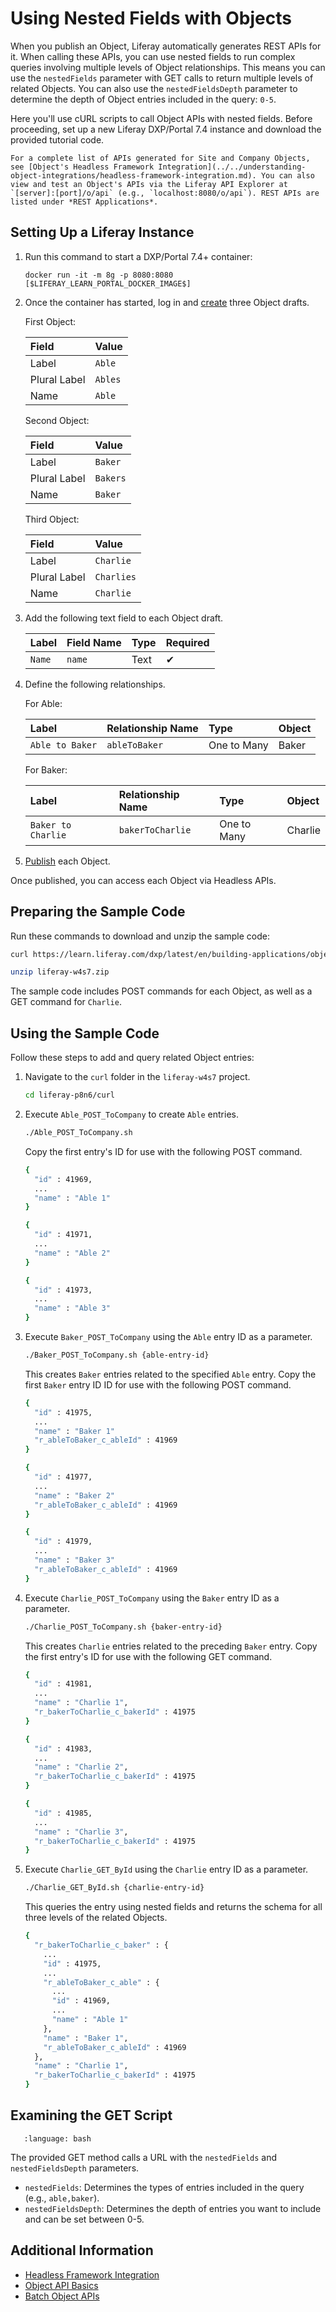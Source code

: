 # Using Nested Fields with Objects

When you publish an Object, Liferay automatically generates REST APIs for it. When calling these APIs, you can use nested fields to run complex queries involving multiple levels of Object relationships. This means you can use the `nestedFields` parameter with GET calls to return multiple levels of related Objects. You can also use the `nestedFieldsDepth` parameter to determine the depth of Object entries included in the query: `0-5`.

Here you'll use cURL scripts to call Object APIs with nested fields. Before proceeding, set up a new Liferay DXP/Portal 7.4 instance and download the provided tutorial code.

```{tip}
For a complete list of APIs generated for Site and Company Objects, see [Object's Headless Framework Integration](../../understanding-object-integrations/headless-framework-integration.md). You can also view and test an Object's APIs via the Liferay API Explorer at `[server]:[port]/o/api` (e.g., `localhost:8080/o/api`). REST APIs are listed under *REST Applications*.
```

## Setting Up a Liferay Instance

1. Run this command to start a DXP/Portal 7.4+ container:

   ```docker
   docker run -it -m 8g -p 8080:8080 [$LIFERAY_LEARN_PORTAL_DOCKER_IMAGE$]
   ```

1. Once the container has started, log in and [create](../../creating-and-managing-objects/creating-objects.md) three Object drafts.

   First Object:

      | Field | Value |
      | :--- | :--- |
      | Label | `Able` |
      | Plural Label | `Ables` |
      | Name | `Able` |

   Second Object:

      | Field | Value |
      | :--- | :--- |
      | Label | `Baker` |
      | Plural Label | `Bakers` |
      | Name | `Baker` |

   Third Object:

      | Field | Value |
      | :--- | :--- |
      | Label | `Charlie` |
      | Plural Label | `Charlies` |
      | Name | `Charlie` |

1. Add the following text field to each Object draft.

   | Label | Field Name | Type | Required |
   | :--- | :--- | :--- | :--- |
   | `Name` | `name` | Text | &#10004; |

1. Define the following relationships.

   For Able:

      | Label | Relationship Name | Type | Object |
      | :--- | :--- | :--- | :--- |
      | `Able to Baker` | `ableToBaker` | One to Many | Baker |

   For Baker:

      | Label | Relationship Name | Type | Object |
      | :--- | :--- | :--- | :--- |
      | `Baker to Charlie` | `bakerToCharlie` | One to Many | Charlie |

1. [Publish](../../creating-and-managing-objects/creating-objects.md#publishing-object-drafts) each Object.

Once published, you can access each Object via Headless APIs.

## Preparing the Sample Code

Run these commands to download and unzip the sample code:

```bash
curl https://learn.liferay.com/dxp/latest/en/building-applications/objects/objects-tutorials/using-apis/liferay-w4s7.zip -O
```

```bash
unzip liferay-w4s7.zip
```

The sample code includes POST commands for each Object, as well as a GET command for `Charlie`.

## Using the Sample Code

Follow these steps to add and query related Object entries:

1. Navigate to the `curl` folder in the `liferay-w4s7` project.

   ```bash
   cd liferay-p8n6/curl
   ```

1. Execute `Able_POST_ToCompany` to create `Able` entries.

   ```bash
   ./Able_POST_ToCompany.sh
   ```

   Copy the first entry's ID for use with the following POST command.

   ```bash
   {
     "id" : 41969,
     ...
     "name" : "Able 1"
   }

   {
     "id" : 41971,
     ...
     "name" : "Able 2"
   }

   {
     "id" : 41973,
     ...
     "name" : "Able 3"
   }
   ```

1. Execute `Baker_POST_ToCompany` using the `Able` entry ID as a parameter.

   ```bash
   ./Baker_POST_ToCompany.sh {able-entry-id}
   ```

   This creates `Baker` entries related to the specified `Able` entry. Copy the first `Baker` entry ID ID for use with the following POST command.

   ```bash
   {
     "id" : 41975,
     ...
     "name" : "Baker 1"
     "r_ableToBaker_c_ableId" : 41969
   }

   {
     "id" : 41977,
     ...
     "name" : "Baker 2"
     "r_ableToBaker_c_ableId" : 41969
   }

   {
     "id" : 41979,
     ...
     "name" : "Baker 3"
     "r_ableToBaker_c_ableId" : 41969
   }
   ```

1. Execute `Charlie_POST_ToCompany` using the `Baker` entry ID as a parameter.

   ```bash
   ./Charlie_POST_ToCompany.sh {baker-entry-id}
   ```

   This creates `Charlie` entries related to the preceding `Baker` entry. Copy the first  entry's ID for use with the following GET command.

   ```bash
   {
     "id" : 41981,
     ...
     "name" : "Charlie 1",
     "r_bakerToCharlie_c_bakerId" : 41975
   }

   {
     "id" : 41983,
     ...
     "name" : "Charlie 2",
     "r_bakerToCharlie_c_bakerId" : 41975
   }

   {
     "id" : 41985,
     ...
     "name" : "Charlie 3",
     "r_bakerToCharlie_c_bakerId" : 41975
   }
   ```

1. Execute `Charlie_GET_ById` using the `Charlie` entry ID as a parameter.

   ```bash
   ./Charlie_GET_ById.sh {charlie-entry-id}
   ```

   This queries the entry using nested fields and returns the schema for all three levels of the related Objects.

   ```bash
   {
     "r_bakerToCharlie_c_baker" : {
       ...
       "id" : 41975,
       ...
       "r_ableToBaker_c_able" : {
         ...
         "id" : 41969,
         ...
         "name" : "Able 1"
       },
       "name" : "Baker 1",
       "r_ableToBaker_c_ableId" : 41969
     },
     "name" : "Charlie 1",
     "r_bakerToCharlie_c_bakerId" : 41975
   }
   ```

## Examining the GET Script

```{literalinclude} ./using-nested-fields-with-objects/resources/liferay-w4s7.zip/curl/Charlie_GET_ById.sh
   :language: bash
```

The provided GET method calls a URL with the `nestedFields` and `nestedFieldsDepth` parameters.

* `nestedFields`: Determines the types of entries included in the query (e.g., `able,baker`).
* `nestedFieldsDepth`: Determines the depth of entries you want to include and can be set between 0-5.

## Additional Information

* [Headless Framework Integration](../../understanding-object-integrations/headless-framework-integration.md)
* [Object API Basics](./object-api-basics.md)
* [Batch Object APIs](./batch-object-apis.md)
